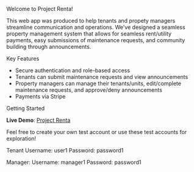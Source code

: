 Welcome to Project Renta!

This web app was produced to help tenants and propety managers streamline communication and operations. We've designed a seamless property management system that allows for seamless rent/utility payments, easy submissions of maintenance requests, and community building through announcements.

Key Features
- Secure authentication and role-based access
- Tenants can submit maintenance requests and view announcements
- Property managers can manage their tenants/units, edit/complete maintenance requests, and approve/deny announcements
- Payments via Stripe

Getting Started

**Live Demo**:
[Project Renta](https://property-management-capstone.netlify.app)

Feel free to create your own test account or use these test accounts for exploration!

Tenant
Username: user1
Password: password1

Manager:
Username: manager1
Password: password1


